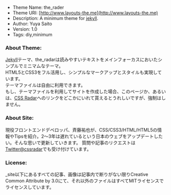 * Theme Name: the\_rader
* Theme URI: [http://www.layouts-the.me](http://www.layouts-the.me)
* Description: A minimum theme for [jekyll](https://github.com/mojombo/jekyll).
* Author: Yuya Saito
* Version: 1.0
* Tags: diy,minimum

### About Theme:

[Jekyll](https://github.com/mojombo/jekyll)テーマ、the_radarは読みやすいテキストをメインフォーカスにおいたシンプルでミニマムなテーマ。  
HTML5とCSS3をフル活用し、シンプルなマークアップとスタイルも実現しています。  
テーマファイルは自由に利用できます。  
もし、テーマファイルを利用してサイトを作成した場合、このページか、あるいは、[CSS Radar](http://css.studiomohawk.com/)へのリンクをどこかにいれて貰えるとうれしいですが、強制はしません。

### About Site:

現役フロントエンドデベロッパ、斉藤祐也が、CSS/CSS3/HTML/HTML5の情報やTipsを紹介。2〜3年は遅れているという日本のウェブをアップデートしたい。そんな思いで更新していきます。
質問や記事のリクエストは[Twitter@cssradar](http://twitter.com/#!/cssradar)でも受け付けています。

### License:

\_site以下にあるすべての記事、画像は記事内で断りがない限りCreative Common Attribute by 3.0にて、それ以外のファイルはすべてMITライセンスでライセンスしています。
